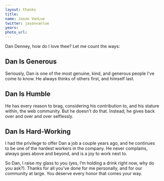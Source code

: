 ```yaml
---
layout: thanks
title:
name: Jason VanLue
twitter: jasonvanlue
years:
photo_url:
---
```


Dan Denney, how do I love thee? Let me count the ways:

## Dan Is Generous
Seriously, Dan is one of the most genuine, kind, and generous people I've come to know. He always thinks of others first, and himself last.

## Dan Is Humble
He has every reason to brag, considering his contribution to, and his stature within, the web community. But he doesn't do that. Instead, he gives back over and over and over selflessly.

## Dan Is Hard-Working
I had the privilege to offer Dan a job a couple years ago, and he continues to be one of the hardest workers in the company. He never complains, always goes above and beyond, and is a joy to work next to.

So Dan, I raise my glass to you (yes, I’m holding a drink right now, why do you ask?). Thanks for all you've done for me personally, and for our community at large. You deserve every honor that comes your way.
